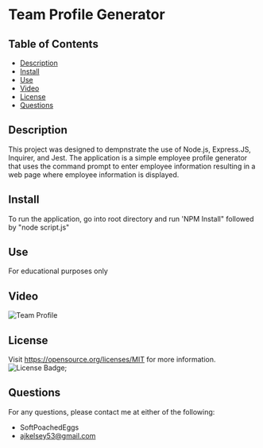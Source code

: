 # Team Profile Generator
## Table of Contents
- [Description](#description)
- [Install](#install)
- [Use](#use)
- [Video](#video)
- [License](#license)
- [Questions](#questions)

## Description
This project was designed to dempnstrate the use of Node.js, Express.JS, Inquirer, and Jest. The application is a simple employee profile generator that uses the command prompt to enter employee information resulting in a web page where  employee information is displayed.
## Install
To run the application, go into root directory and run 'NPM Install" followed by "node script.js"
## Use
For educational purposes only
## Video
![Team Profile](./assets/video/teamprofile.gif)
## License
Visit https://opensource.org/licenses/MIT for more information.
![License Badge](https://img.shields.io/badge/license-MIT-orange);
## Questions
For any questions, please contact me at either of the following:
* SoftPoachedEggs
* ajkelsey53@gmail.com
